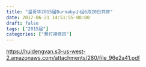 ```yaml
---
title: "温哥华2015届Burnaby小组6月20日共修"
date: 2017-06-21 14:51:55-08:00
draft: false
tags: ["2015届"]
categories: ["慧灯禅修班"]
---
```

https://huidengvan.s3-us-west-2.amazonaws.com/attachments/280/file_96e2a41.pdf
